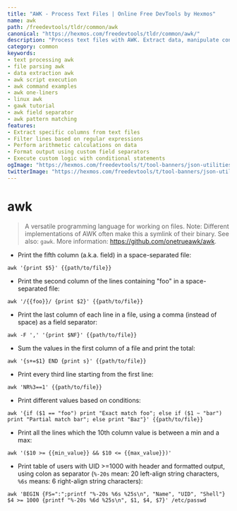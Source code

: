 ```yaml
---
title: "AWK - Process Text Files | Online Free DevTools by Hexmos"
name: awk
path: /freedevtools/tldr/common/awk
canonical: "https://hexmos.com/freedevtools/tldr/common/awk/"
description: "Process text files with AWK. Extract data, manipulate content, and perform calculations effortlessly using AWK. Free online tool, no registration required."
category: common
keywords:
- text processing awk
- file parsing awk
- data extraction awk
- awk script execution
- awk command examples
- awk one-liners
- linux awk
- gawk tutorial
- awk field separator
- awk pattern matching
features:
- Extract specific columns from text files
- Filter lines based on regular expressions
- Perform arithmetic calculations on data
- Format output using custom field separators
- Execute custom logic with conditional statements
ogImage: "https://hexmos.com/freedevtools/t/tool-banners/json-utilities-banner.png"
twitterImage: "https://hexmos.com/freedevtools/t/tool-banners/json-utilities-banner.png"
---
```


# awk

> A versatile programming language for working on files.
> Note: Different implementations of AWK often make this a symlink of their binary.
> See also: `gawk`.
> More information: <https://github.com/onetrueawk/awk>.

- Print the fifth column (a.k.a. field) in a space-separated file:

`awk '{print $5}' {{path/to/file}}`

- Print the second column of the lines containing "foo" in a space-separated file:

`awk '/{{foo}}/ {print $2}' {{path/to/file}}`

- Print the last column of each line in a file, using a comma (instead of space) as a field separator:

`awk -F ',' '{print $NF}' {{path/to/file}}`

- Sum the values in the first column of a file and print the total:

`awk '{s+=$1} END {print s}' {{path/to/file}}`

- Print every third line starting from the first line:

`awk 'NR%3==1' {{path/to/file}}`

- Print different values based on conditions:

`awk '{if ($1 == "foo") print "Exact match foo"; else if ($1 ~ "bar") print "Partial match bar"; else print "Baz"}' {{path/to/file}}`

- Print all the lines which the 10th column value is between a min and a max:

`awk '($10 >= {{min_value}} && $10 <= {{max_value}})'`

- Print table of users with UID >=1000 with header and formatted output, using colon as separator (`%-20s` mean: 20 left-align string characters, `%6s` means: 6 right-align string characters):

`awk 'BEGIN {FS=":";printf "%-20s %6s %25s\n", "Name", "UID", "Shell"} $4 >= 1000 {printf "%-20s %6d %25s\n", $1, $4, $7}' /etc/passwd`

